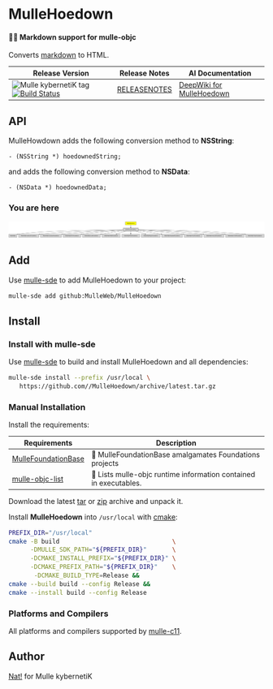 # MulleHoedown

#### 💃🏼 Markdown support for mulle-objc

Converts [markdown](https://en.wikipedia.org/wiki/Markdown) to HTML.



| Release Version                                       | Release Notes  | AI Documentation
|-------------------------------------------------------|----------------|---------------
| ![Mulle kybernetiK tag](https://img.shields.io/github/tag/MulleWeb/MulleHoedown.svg) [![Build Status](https://github.com/MulleWeb/MulleHoedown/workflows/CI/badge.svg)](//github.com/MulleWeb/MulleHoedown/actions) | [RELEASENOTES](RELEASENOTES.md) | [DeepWiki for MulleHoedown](https://deepwiki.com/MulleWeb/MulleHoedown)






## API

MulleHowdown adds the following conversion method to **NSString**:

``` objc
- (NSString *) hoedownedString;
```

and adds the following conversion method to **NSData**:

``` objc
- (NSData *) hoedownedData;
```




### You are here

![Overview](overview.dot.svg)


## Add

Use [mulle-sde](//github.com/mulle-sde) to add MulleHoedown to your project:

``` sh
mulle-sde add github:MulleWeb/MulleHoedown
```

## Install

### Install with mulle-sde

Use [mulle-sde](//github.com/mulle-sde) to build and install MulleHoedown and all dependencies:

``` sh
mulle-sde install --prefix /usr/local \
   https://github.com//MulleHoedown/archive/latest.tar.gz
```

### Manual Installation

Install the requirements:

| Requirements                                 | Description
|----------------------------------------------|-----------------------
| [MulleFoundationBase](https://github.com/MulleFoundation/MulleFoundationBase)             | 🧱 MulleFoundationBase amalgamates Foundations projects
| [mulle-objc-list](https://github.com/mulle-objc/mulle-objc-list)             | 📒 Lists mulle-objc runtime information contained in executables.

Download the latest [tar](https://github.com/MulleWeb/MulleHoedown/archive/refs/tags/latest.tar.gz) or [zip](https://github.com/MulleWeb/MulleHoedown/archive/refs/tags/latest.zip) archive and unpack it.

Install **MulleHoedown** into `/usr/local` with [cmake](https://cmake.org):

``` sh
PREFIX_DIR="/usr/local"
cmake -B build                               \
      -DMULLE_SDK_PATH="${PREFIX_DIR}"       \
      -DCMAKE_INSTALL_PREFIX="${PREFIX_DIR}" \
      -DCMAKE_PREFIX_PATH="${PREFIX_DIR}"    \
       -DCMAKE_BUILD_TYPE=Release &&
cmake --build build --config Release &&
cmake --install build --config Release
```

### Platforms and Compilers

All platforms and compilers supported by
[mulle-c11](//github.com/mulle-c/mulle-c11).


## Author

[Nat!](https://mulle-kybernetik.com/weblog) for Mulle kybernetiK  

